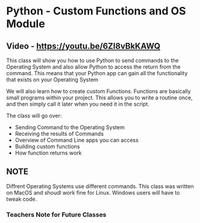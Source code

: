# Python - Custom Functions and OS Module 

## Video - https://youtu.be/6Zl8vBkKAWQ

This class will show you how to use Python to send commands to the Operating System and also allow Python to access the return from the command. This means that your Python app can gain all the functionality that exists on your Operating System

We will also learn how to create custom Functions. Functions are basically small programs within your project. This allows you to write a routine once, and then simply call it later when you need it in the script.

The class will go over:
- Sending Command to the Operating System
- Receiving the results of Commands
- Overview of Command Line apps you can access
- Building custom functions
- How function returns work

## NOTE

Diffrent Operating Systems use different commands.  This class was written on MacOS and shoudl work fine for Linux.  Windows users will have to tweak code.

### Teachers Note for Future Classes
